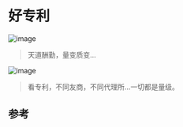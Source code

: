 # 好专利

![image](https://user-images.githubusercontent.com/98861569/152642017-a3a1efe6-f662-4187-8255-4d59fe72db71.png)
> 天道酬勤，量变质变...

![image](https://user-images.githubusercontent.com/99078052/152641805-c87b2aad-d8a2-4486-9588-5887bf9ced80.png)
> 看专利，不同友商，不同代理所...一切都是量级。

## 参考

